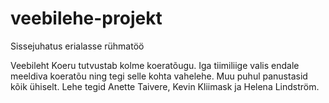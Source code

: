 # veebilehe-projekt

Sissejuhatus erialasse rühmatöö

Veebileht Koeru tutvustab kolme koeratõugu. Iga tiimiliige valis endale meeldiva koeratõu ning tegi selle kohta vahelehe. Muu puhul panustasid kõik ühiselt. Lehe tegid Anette Taivere, Kevin Kliimask ja Helena Lindström.
